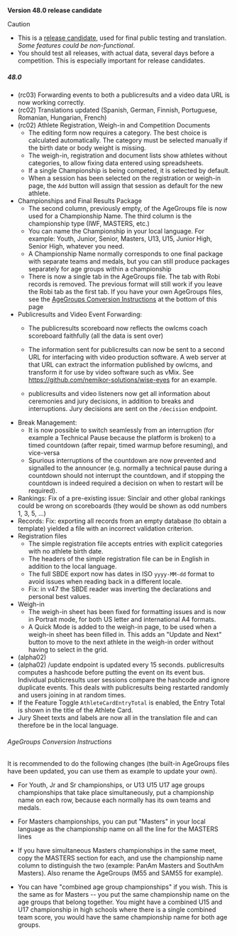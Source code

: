 **Version 48.0 release candidate**

> [!CAUTION]
>
> - This is a [release candidate](https://en.wikipedia.org/wiki/Software_release_life_cycle#Release_candidate), used for final public testing and translation.  *Some features could be non-functional*. 
> - You should test all releases, with actual data, several days before a competition.  This is especially important for release candidates.

##### 48.0

- (rc03) Forwarding events to both a publicresults and a video data URL is now working correctly.
- (rc02) Translations updated (Spanish, German, Finnish, Portuguese, Romanian, Hungarian, French)
- (rc02) Athlete Registration, Weigh-in and Competition Documents
  - The editing form now requires a category.  The best choice is calculated automatically. The category must be selected manually if the birth date or body weight is missing.
  - The weigh-in, registration and document lists show athletes without categories, to allow fixing data entered using spreadsheets.
  - If a single Championship is being competed, it is selected by default.
  - When a session has been selected on the registration or weigh-in page, the `Add` button will assign that session as default for the new athlete.
- Championships and Final Results Package
  - The second column, previously empty, of the AgeGroups file is now used for a Championship Name. The third column is the championship type (IWF, MASTERS, etc.) 
  - You can name the Championship in your local language. For example: Youth, Junior, Senior, Masters, U13, U15, Junior High, Senior High, whatever you need.
  - A Championship Name normally corresponds to one final package with separate teams and medals, but you can still produce packages separately for age groups within a championship
  - There is now a single tab in the AgeGroups file.  The tab with Robi records is removed.  The previous format will still work if you leave the Robi tab as the first tab.  If you have your own AgeGroups files, see the [AgeGroups Conversion Instructions](#agegroups-conversion-instructions) at the bottom of this page
- Publicresults and Video Event Forwarding:
  - The publicresults scoreboard now reflects the owlcms coach scoreboard faithfully (all the data is sent over)

  - The information sent for publicresults can now be sent to a second URL for interfacing with video production software. A web server at that URL can extract the information published by owlcms, and transform it for use by video software such as vMix.  See https://github.com/nemikor-solutions/wise-eyes for an example.

  - publicresults and video listeners now get all information about ceremonies and jury decisions, in addition to breaks and interruptions.  Jury decisions are sent on the `/decision` endpoint.
- Break Management:
  - It is now possible to switch seamlessly from an interruption (for example a Technical Pause because the platform is broken) to a timed countdown (after repair, timed warmup before resuming), and vice-versa
  - Spurious interruptions of the countdown are now prevented and signalled to the announcer (e.g. normally a technical pause during a countdown should not interrupt the countdown, and if stopping the countdown is indeed required a decision on when to restart will be required).
- Rankings: Fix of a pre-existing issue: Sinclair and other global rankings could be wrong on scoreboards (they would be shown as odd numbers 1, 3, 5, ...)
- Records: Fix: exporting all records from an empty database (to obtain a template) yielded a file with an incorrect validation criterion.
- Registration files
  - The simple registration file accepts entries with explicit categories with no athlete birth date.
  - The headers of the simple registration file can be in English in addition to the local language.
  - The full SBDE export now has dates in ISO `yyyy-MM-dd` format to avoid issues when reading back in a different locale.
  - Fix: in v47 the SBDE reader was inverting the declarations and personal best values.
- Weigh-in
  - The weigh-in sheet has been fixed for formatting issues and is now in Portrait mode, for both US letter and international A4 formats.
  - A Quick Mode is added to the weigh-in page, to be used when a weigh-in sheet has been filled in.  This adds an "Update and Next" button to move to the next athlete in the weigh-in order without having to select in the grid.
- (alpha02) 
- (alpha02) /update endpoint is updated every 15 seconds.  publicresults computes a hashcode before putting the event on its event bus. Individual publicresults user sessions compare the hashcode and ignore duplicate events.  This deals with publicresults being restarted randomly and users joining in at random times.
- If the Feature Toggle `AthleteCardEntryTotal` is enabled, the Entry Total is shown in the title of the Athlete Card.
- Jury Sheet texts and labels are now all in the translation file and can therefore be in the local language.

###### AgeGroups Conversion Instructions

It is recommended to do the following changes (the built-in AgeGroups files have been updated, you can use them as example to update your own).

- For Youth, Jr and Sr championships, or U13 U15 U17 age groups championships that take place simultaneously, put a championship name on each row, because each normally has its own teams and medals.

- For Masters championships, you can put "Masters" in your local language as the championship name on all the line for the MASTERS  lines

- If you have simultaneous Masters championships in the same meet, copy the MASTERS section for each, and use the championship name column to distinguish the two (example: PanAm Masters and SouthAm Masters).  Also rename the AgeGroups (M55 and SAM55 for example).
- You can have "combined age group championships" if you wish.  This is the same as for Masters -- you put the same championship name on the age groups that belong together.  You might have a combined U15 and U17 championship in high schools where there is a single combined team score, you would have the same championship name for both age groups.
